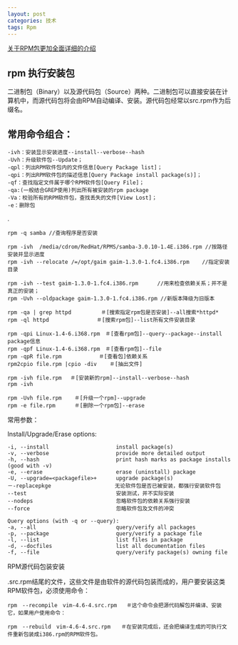 ```yaml
---
layout: post
categories: 技术
tags: Rpm   
---
```


[关于RPM包更加全面详细的介绍](https://www.cnblogs.com/xiaochaohuashengmi/archive/2011/10/08/2203153.html)

## rpm 执行安装包

二进制包（Binary）以及源代码包（Source）两种。二进制包可以直接安装在计算机中，而源代码包将会由RPM自动编译、安装。源代码包经常以src.rpm作为后缀名。

## 常用命令组合：

	-ivh：安装显示安装进度--install--verbose--hash
	-Uvh：升级软件包--Update；
	-qpl：列出RPM软件包内的文件信息[Query Package list]；
	-qpi：列出RPM软件包的描述信息[Query Package install package(s)]；
	-qf：查找指定文件属于哪个RPM软件包[Query File]；
	-qa:(一般结合GREP使用)列出所有被安装的rpm package
	-Va：校验所有的RPM软件包，查找丢失的文件[View Lost]；
	-e：删除包

.

	rpm -q samba //查询程序是否安装

	rpm -ivh  /media/cdrom/RedHat/RPMS/samba-3.0.10-1.4E.i386.rpm //按路径安装并显示进度
	rpm -ivh --relocate /=/opt/gaim gaim-1.3.0-1.fc4.i386.rpm    //指定安装目录
	
	rpm -ivh --test gaim-1.3.0-1.fc4.i386.rpm　　　 //用来检查依赖关系；并不是真正的安装；
	rpm -Uvh --oldpackage gaim-1.3.0-1.fc4.i386.rpm //新版本降级为旧版本
	
	rpm -qa | grep httpd　　　　　 ＃[搜索指定rpm包是否安装]--all搜索*httpd*
	rpm -ql httpd　　　　　　　　　＃[搜索rpm包]--list所有文件安装目录
	
	rpm -qpi Linux-1.4-6.i368.rpm　＃[查看rpm包]--query--package--install package信息
	rpm -qpf Linux-1.4-6.i368.rpm　＃[查看rpm包]--file
	rpm -qpR file.rpm　　　　　　　＃[查看包]依赖关系
	rpm2cpio file.rpm |cpio -div    ＃[抽出文件]
	
	rpm -ivh file.rpm 　＃[安装新的rpm]--install--verbose--hash
	rpm -ivh
	
	rpm -Uvh file.rpm    ＃[升级一个rpm]--upgrade
	rpm -e file.rpm      ＃[删除一个rpm包]--erase

常用参数：

Install/Upgrade/Erase options:

	-i, --install                     install package(s)
	-v, --verbose                     provide more detailed output
	-h, --hash                        print hash marks as package installs (good with -v)
	-e, --erase                       erase (uninstall) package
	-U, --upgrade=<packagefile>+      upgrade package(s)
	－-replacepkge                    无论软件包是否已被安装，都强行安装软件包
	--test                            安装测试，并不实际安装
	--nodeps                          忽略软件包的依赖关系强行安装
	--force                           忽略软件包及文件的冲突
	
	Query options (with -q or --query):
	-a, --all                         query/verify all packages
	-p, --package                     query/verify a package file
	-l, --list                        list files in package
	-d, --docfiles                    list all documentation files
	-f, --file                        query/verify package(s) owning file

RPM源代码包装安装

.src.rpm结尾的文件，这些文件是由软件的源代码包装而成的，用户要安装这类RPM软件包，必须使用命令：

	rpm　--recompile　vim-4.6-4.src.rpm   ＃这个命令会把源代码解包并编译、安装它，如果用户使用命令：
	
	rpm　--rebuild　vim-4.6-4.src.rpm　　＃在安装完成后，还会把编译生成的可执行文件重新包装成i386.rpm的RPM软件包。

